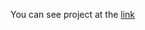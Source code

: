 You can see project at the <a href="https://owiii.github.io/First-app-VueJS/" target="_blanked">link</a>
